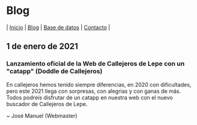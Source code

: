 
# Blog

| [Inicio](https://beta.callejerosdelepe.org/) | [Blog](https://beta.callejerosdelepe.org/blog) | [Base de datos](https://beta.callejerosdelepe.org/database) | [Contacto](https://beta.callejerosdelepe.org/contact) |

## 1 de enero de 2021

### Lanzamiento oficial de la Web de Callejeros de Lepe con un "catapp" (Doddle de Callejeros)

En callejeros hemos tenido siempre diferencias, en 2020 con dificultades, pero este 2021 llega con sorpresas, con alegrias y con ganas de más. Todos podreís disfrutar de un catapp en nuestra web con el nuevo buscador de Callejeros de Lepe.

~ José Manuel (Webmaster)
